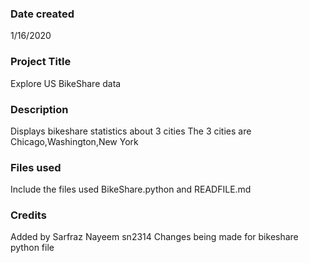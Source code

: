 ### Date created

1/16/2020

### Project Title

Explore US BikeShare data

### Description

Displays bikeshare statistics about 3 cities
The 3 cities are Chicago,Washington,New York

### Files used
Include the files used
BikeShare.python and READFILE.md

### Credits

Added by Sarfraz Nayeem sn2314
Changes being made for bikeshare python file
